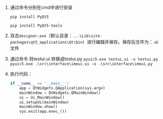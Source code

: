 1. 通过命令分别在cmd中进行安装

   `pip install PyQt5`

   `pip install PyQt5-tools`

2. 双击`designer.exe`（默认目录：`...\Lib\site-packages\qt5_applications\Qt\bin`）进行编辑并保存。保存后文件为：.ui 文件

3. 通过命令 将testui.ui 转换成testui.py
   `pyuic5.exe testui.ui -o testui.py`
   `pyuic5.exe .\src\interface\imeui.ui -o .\src\interface\imeui.py`

4. 执行代码：

   ```python
   if __name__ == '__main__':
       app = QtWidgets.QApplication(sys.argv)
       mainWindow = QtWidgets.QMainWindow()
       ui = Ui_MainWindow()
       ui.setupUi(mainWindow)
       mainWindow.show()
       sys.exit(app.exec_())
   ```

   

